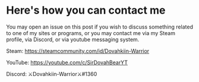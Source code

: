 # Here's how you can contact me


You may open an issue on this post if you wish to discuss something related to one of my sites or programs, or you may contact me via my Steam profile, via Discord, or via youtube messaging system.

Steam: https://steamcommunity.com/id/Dovahkiin-Warrior

YouTube: https://youtube.com/c/SirDovahBearYT

Discord: ⚔Dovahkiin-Warrior⚔#1360
